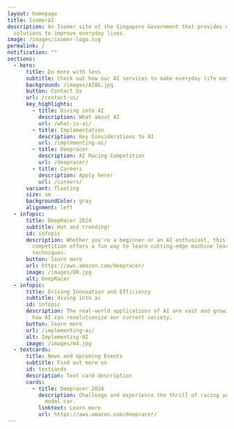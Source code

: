 ```yaml
---
layout: homepage
title: IsomerAI
description: An Isomer site of the Singapore Government that provides AI
  solutions to improve everyday lives.
image: /images/isomer-logo.svg
permalink: /
notification: ""
sections:
  - hero:
      title: Do more with less
      subtitle: Check out how our AI services to make everyday life easier!
      background: /images/AIBG.jpg
      button: Contact Us
      url: /contact-us/
      key_highlights:
        - title: Diving into AI
          description: What about AI
          url: /what-is-ai/
        - title: Implementation
          description: Key Considerations to AI
          url: /implementing-ai/
        - title: Deepracer
          description: AI Racing Competition
          url: /deepracer/
        - title: Careers
          description: Apply here!
          url: /careers/
      variant: floating
      size: sm
      backgroundColor: gray
      alignment: left
  - infopic:
      title: DeepRacer 2024
      subtitle: Hot and trending!
      id: infopic
      description: Whether you're a beginner or an AI enthusiast, this hands-on
        competition offers a fun way to learn cutting-edge machine learning
        techniques.
      button: learn more
      url: https://aws.amazon.com/deepracer/
      image: /images/DR.jpg
      alt: DeepRacer
  - infopic:
      title: Driving Innovation and Efficiency
      subtitle: diving into ai
      id: infopic
      description: The real-world applications of AI are vast and growing. Understand
        how AI can revolutionize our current society.
      button: learn more
      url: /implementing-ai/
      alt: Implementing-AI
      image: /images/H4.jpg
  - textcards:
      title: News and Upcoming Events
      subtitle: Find out more on
      id: textcards
      description: Text card description
      cards:
        - title: Deepracer 2024
          description: Challenge and experience the thrill of racing your own autonomous
            model car.
          linktext: Learn more
          url: https://aws.amazon.com/deepracer/
---
```

